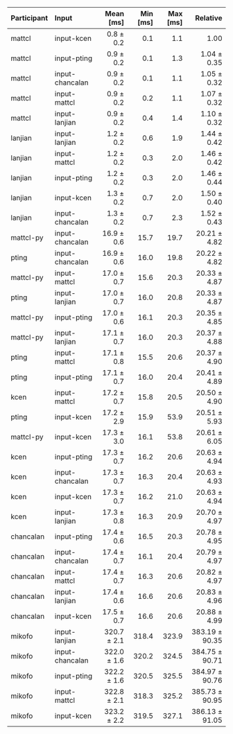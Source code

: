 | Participant | Input | Mean [ms] | Min [ms] | Max [ms] | Relative |
|:---|:---|---:|---:|---:|---:|
| mattcl | input-kcen | 0.8 ± 0.2 | 0.1 | 1.1 | 1.00 |
| mattcl | input-pting | 0.9 ± 0.2 | 0.1 | 1.3 | 1.04 ± 0.35 |
| mattcl | input-chancalan | 0.9 ± 0.2 | 0.1 | 1.1 | 1.05 ± 0.32 |
| mattcl | input-mattcl | 0.9 ± 0.2 | 0.2 | 1.1 | 1.07 ± 0.32 |
| mattcl | input-lanjian | 0.9 ± 0.2 | 0.4 | 1.4 | 1.10 ± 0.32 |
| lanjian | input-lanjian | 1.2 ± 0.2 | 0.6 | 1.9 | 1.44 ± 0.42 |
| lanjian | input-mattcl | 1.2 ± 0.2 | 0.3 | 2.0 | 1.46 ± 0.42 |
| lanjian | input-pting | 1.2 ± 0.2 | 0.3 | 2.0 | 1.46 ± 0.44 |
| lanjian | input-kcen | 1.3 ± 0.2 | 0.7 | 2.0 | 1.50 ± 0.40 |
| lanjian | input-chancalan | 1.3 ± 0.2 | 0.7 | 2.3 | 1.52 ± 0.43 |
| mattcl-py | input-chancalan | 16.9 ± 0.6 | 15.7 | 19.7 | 20.21 ± 4.82 |
| pting | input-chancalan | 16.9 ± 0.6 | 16.0 | 19.8 | 20.22 ± 4.82 |
| mattcl-py | input-mattcl | 17.0 ± 0.7 | 15.6 | 20.3 | 20.33 ± 4.87 |
| pting | input-lanjian | 17.0 ± 0.7 | 16.0 | 20.8 | 20.33 ± 4.87 |
| mattcl-py | input-pting | 17.0 ± 0.6 | 16.1 | 20.3 | 20.35 ± 4.85 |
| mattcl-py | input-lanjian | 17.1 ± 0.7 | 16.0 | 20.3 | 20.37 ± 4.88 |
| pting | input-mattcl | 17.1 ± 0.8 | 15.5 | 20.6 | 20.37 ± 4.90 |
| pting | input-pting | 17.1 ± 0.7 | 16.0 | 20.4 | 20.41 ± 4.89 |
| kcen | input-mattcl | 17.2 ± 0.7 | 15.8 | 20.5 | 20.50 ± 4.90 |
| pting | input-kcen | 17.2 ± 2.9 | 15.9 | 53.9 | 20.51 ± 5.93 |
| mattcl-py | input-kcen | 17.3 ± 3.0 | 16.1 | 53.8 | 20.61 ± 6.05 |
| kcen | input-pting | 17.3 ± 0.7 | 16.2 | 20.6 | 20.63 ± 4.94 |
| kcen | input-chancalan | 17.3 ± 0.7 | 16.3 | 20.4 | 20.63 ± 4.93 |
| kcen | input-kcen | 17.3 ± 0.7 | 16.2 | 21.0 | 20.63 ± 4.94 |
| kcen | input-lanjian | 17.3 ± 0.8 | 16.3 | 20.9 | 20.70 ± 4.97 |
| chancalan | input-pting | 17.4 ± 0.6 | 16.5 | 20.3 | 20.78 ± 4.95 |
| chancalan | input-chancalan | 17.4 ± 0.7 | 16.1 | 20.4 | 20.79 ± 4.97 |
| chancalan | input-mattcl | 17.4 ± 0.7 | 16.3 | 20.6 | 20.82 ± 4.97 |
| chancalan | input-lanjian | 17.4 ± 0.6 | 16.6 | 20.6 | 20.83 ± 4.96 |
| chancalan | input-kcen | 17.5 ± 0.7 | 16.6 | 20.6 | 20.88 ± 4.99 |
| mikofo | input-lanjian | 320.7 ± 2.1 | 318.4 | 323.9 | 383.19 ± 90.35 |
| mikofo | input-chancalan | 322.0 ± 1.6 | 320.2 | 324.5 | 384.75 ± 90.71 |
| mikofo | input-pting | 322.2 ± 1.6 | 320.5 | 325.5 | 384.97 ± 90.76 |
| mikofo | input-mattcl | 322.8 ± 2.1 | 318.3 | 325.2 | 385.73 ± 90.95 |
| mikofo | input-kcen | 323.2 ± 2.2 | 319.5 | 327.1 | 386.13 ± 91.05 |
